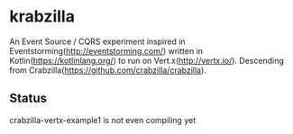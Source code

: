 # krabzilla

An Event Source / CQRS experiment inspired in Eventstorming(http://eventstorming.com/) written in
Kotlin(https://kotlinlang.org/) to run on Vert.x(http://vertx.io/).
Descending from Crabzilla(https://github.com/crabzilla/crabzilla).

## Status

crabzilla-vertx-example1 is not even compiling yet
